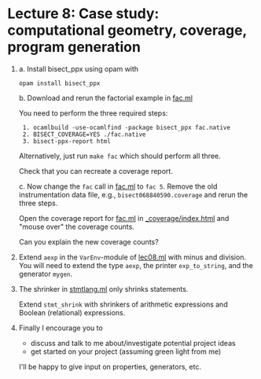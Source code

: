 Lecture 8: Case study: computational geometry, coverage, program generation
===========================================================================

1. a. Install bisect_ppx using opam with

       opam install bisect_ppx

   b. Download and rerun the factorial example in [fac.ml](fac.ml)

      You need to perform the three required steps:

        1. ocamlbuild -use-ocamlfind -package bisect_ppx fac.native
        2. BISECT_COVERAGE=YES ./fac.native
        3. bisect-ppx-report html

      Alternatively, just run `make fac` which should perform all three.

      Check that you can recreate a coverage report.

   c. Now change the `fac` call in [fac.ml](fac.ml) to `fac 5`.
      Remove the old instrumentation data file, e.g., `bisect068840590.coverage`
      and rerun the three steps.

      Open the coverage report for [fac.ml](fac.ml) in [_coverage/index.html](_coverage/index.html) and "mouse over" the coverage counts.

      Can you explain the new coverage counts?


2. Extend `aexp` in the `VarEnv`-module of [lec08.ml](lec08.ml) with minus and division.
   You will need to extend the type `aexp`, the printer `exp_to_string`, and the generator `mygen`.


3. The shrinker in [stmtlang.ml](stmtlang.ml) only shrinks statements.

   Extend `stmt_shrink` with shrinkers of arithmetic expressions and Boolean
   (relational) expressions.


4. Finally I encourage you to
   - discuss and talk to me about/investigate potential project ideas
   - get started on your project (assuming green light from me)

   I'll be happy to give input on properties, generators, etc.
